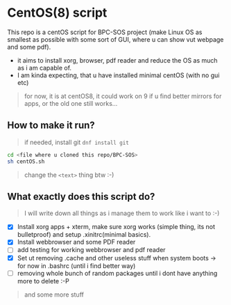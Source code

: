 # CentOS(8) script
This repo is a centOS script for BPC-SOS project (make Linux OS as smallest as possible with some sort of GUI, where u can show vut webpage and some pdf).
+ it aims to install xorg, browser, pdf reader and reduce the OS as much as i am capable of.
+ I am kinda expecting, that u have installed minimal centOS (with no gui etc)
> for now, it is at centOS8, it could work on 9 if u find better mirrors for apps, or the old one still works... <br>
## How to make it run?
> if needed, install git ``dnf install git``
```bash
cd <file where u cloned this repo/BPC-SOS>
sh centOS.sh 
```
> change the ``<text>`` thing btw :-)
## What exactly does this script do?
> I will write down all things as i manage them to work like i want to :-)
- [x] Install xorg apps + xterm, make sure xorg works (simple thing, its not bulletproof) and setup .xinitrc(minimal basics).
- [x] Install webbrowser and some PDF reader
- [ ] add testing for working webbrowser and pdf reader
- [x] Set ut removing .cache and other useless stuff when system boots -> for now in .bashrc (until i find better way)
- [ ] removing whole bunch of random packages until i dont have anything more to delete :-P
> and some more stuff
